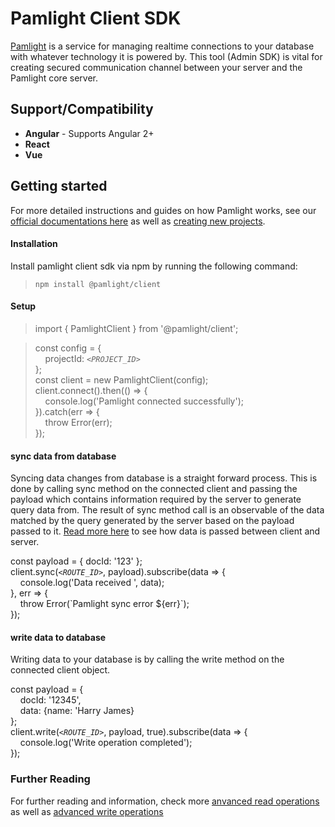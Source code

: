 # Pamlight Client SDK

[Pamlight](https://pamlight.com) is a service for managing realtime connections to your database with whatever technology it is powered by. This tool (Admin SDK) is vital for creating secured communication channel between your server and the Pamlight core server.

## Support/Compatibility
* **Angular** - Supports Angular 2+
* **React**
* **Vue**

## Getting started
For more detailed instructions and guides on how Pamlight works, see our [official documentations here](https://pamlight.com) as well as [creating new projects](https://pamlight.com).

#### Installation
Install pamlight client sdk via npm by running the following command: 
> `npm install @pamlight/client`

#### Setup
> import { PamlightClient } from '@pamlight/client';

> const config = {  
&nbsp;&nbsp;&nbsp;&nbsp;projectId: _`<PROJECT_ID>`_  
};  
const client = new PamlightClient(config);  
client.connect().then(() => {  
&nbsp;&nbsp;&nbsp;&nbsp;console.log('Pamlight connected successfully');  
}).catch(err => {  
&nbsp;&nbsp;&nbsp;&nbsp;throw Error(err);  
});

#### sync data from database
Syncing data changes from database is a straight forward process. This is done by calling sync method on the connected client and passing the payload which contains information required by the server to generate query data from. The result of sync method call is an observable of the data matched by the query generated by the server based on the payload passed to it. [Read more here](https://pamlight.com) to see how data is passed between client and server.

const payload = { docId: '123' };  
client.sync(_`<ROUTE_ID>`_, payload).subscribe(data => {  
&nbsp;&nbsp;&nbsp;&nbsp;console.log('Data received ', data);  
}, err => {  
&nbsp;&nbsp;&nbsp;&nbsp;throw Error(\`Pamlight sync error ${err}`);  
});

#### write data to database
Writing data to your database is by calling the write method on the connected client object.

const payload = {  
&nbsp;&nbsp;&nbsp;&nbsp;docId: '12345',  
&nbsp;&nbsp;&nbsp;&nbsp;data: {name: 'Harry James}  
};  
client.write(_`<ROUTE_ID>`_, payload, true).subscribe(data => {  
&nbsp;&nbsp;&nbsp;&nbsp;console.log('Write operation completed');  
});

### Further Reading
For further reading and information, check more [anvanced read operations](https://pamlight.com) as well as [advanced write operations](https://pamlight.com)